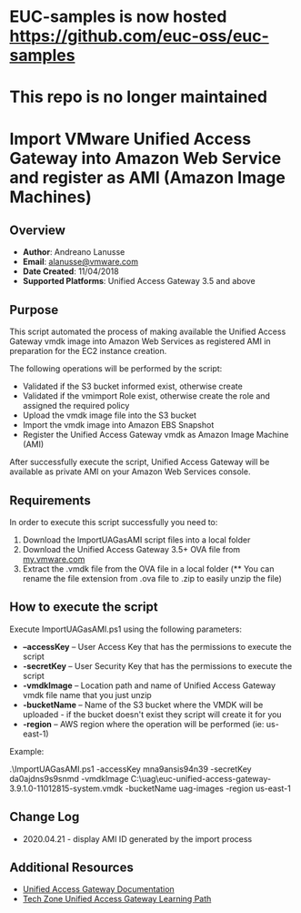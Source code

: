# EUC-samples is now hosted https://github.com/euc-oss/euc-samples
# This repo is no longer maintained

# Import VMware Unified Access Gateway into Amazon Web Service and register as AMI (Amazon Image Machines)

## Overview
- **Author**: Andreano Lanusse
- **Email**: alanusse@vmware.com
- **Date Created**: 11/04/2018
- **Supported Platforms**: Unified Access Gateway 3.5 and above 

## Purpose 
This script automated the process of making available the Unified Access Gateway vmdk image into Amazon Web Services as registered AMI in preparation for the EC2 instance creation.

The following operations will be performed by the script:
- Validated if the S3 bucket informed exist, otherwise create
- Validated if the vmimport Role exist, otherwise create the role and assigned the required policy
- Upload the vmdk image file into the S3 bucket
- Import the vmdk image into Amazon EBS Snapshot
- Register the Unified Access Gateway vmdk as Amazon Image Machine (AMI)

After successfully execute the script, Unified Access Gateway will be available as private AMI on your Amazon Web Services console.

## Requirements
 
In order to execute this script successfully you need to:
1. Download the ImportUAGasAMI script files into a local folder
2. Download the Unified Access Gateway 3.5+ OVA file from [my.vmware.com](https://my.vmware.com) 
3. Extract the .vmdk file from the OVA file in a local folder  (** You can rename the file extension from .ova file to .zip to easily unzip the file)

## How to execute the script

Execute ImportUAGasAMI.ps1 using the following parameters:

- **–accessKey** – User Access Key that has the permissions to execute the script
- **-secretKey** – User Security Key that has the permissions to execute the script
- **-vmdkImage** – Location path and name of Unified Access Gateway vmdk file name that you just unzip
- **-bucketName** – Name of the S3 bucket where the VMDK will be uploaded - if the bucket doesn't exist they script will create it for you
- **-region** – AWS region where the operation will be performed (ie: us-east-1)

Example:

.\ImportUAGasAMI.ps1 -accessKey mna9ansis94n39 -secretKey da0ajdns9s9snmd -vmdkImage C:\uag\euc-unified-access-gateway-3.9.1.0-11012815-system.vmdk -bucketName uag-images -region us-east-1

## Change Log
- 2020.04.21 - display AMI ID generated by the import process

## Additional Resources
* [Unified Access Gateway Documentation](https://docs.vmware.com/en/Unified-Access-Gateway/)
* [Tech Zone Unified Access Gateway Learning Path](https://techzone.vmware.com/mastering-unified-access-gateway/)
